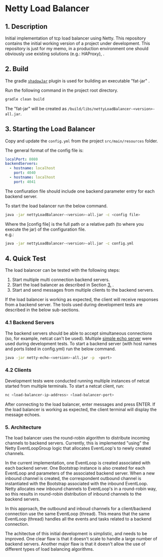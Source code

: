 # Netty Load Balancer

## 1. Description

Initial implementation of tcp load balancer using Netty.
This repository contains the initial working version of a project under development.
This repository is just for my memo, in a production environment one should obviously use existing solutions (e.g.: HAProxy), .


## 2. Build

The gradle [`shadowJar`](https://imperceptiblethoughts.com/shadow/) plugin is used for building an executable "fat-jar" .

Run the following command in the project root directory.
````bash
gradle clean build
````

The "fat-jar" will be created as `/build/libs/nettyLoadBalancer-<version>-all.jar`.


## 3. Starting the Load Balancer

Copy and update the `config.yml` from the project `src/main/resources` folder.

The general format of the config file is:
```yaml
localPort: 8080
backendServers:
  - hostname: localhost
    port: 4040
  - hostname: localhost
    port: 4041
```

The confiuration file should include one backend parameter entry for each backend server.

To start the load balancer run the below command.
````bash
java -jar nettyLoadBalancer-<version>-all.jar -c <config file>
````
Where the [config file] is the full path or a relative path (to where you execute the jar) of the configuration file.  
e.g.:
````bash
java -jar nettyLoadBalancer-<version>-all.jar -c config.yml
````


## 4. Quick Test

The load balancer can be tested with the following steps:
1. Start multiple multi connection backend servers.
2. Start the load balancer as described in Section  [3.](README.md#3.Starting-the-Load-Balancer) .
3. Start and send messages from multiple clients to the backend servers.

If the load balancer is working as expected, the client will receive responses from a backend server.
The tools used during development tests are described in the below sub-sections.

### 4.1 Backend Servers

The backend servers should be able to accept simultaneous connections (so, for example, netcat can't be used).
Multiple [simple echo server](https://github.com/wdmssk/netty-echo) were used during development tests.
To start a backend server (with host names and ports listed in config.yml) run the below command.
````bash
java -jar netty-echo-<version>-all.jar -p  <port>
````

### 4.2 Clients

Development tests were conducted running multiple instances of netcat started from multiple terminals.
To start a netcat client, run:

````bash
nc <load-balancer-ip-address> <load-balancer-port>
````

After connecting to the load balancer, enter messages and press ENTER.
If the load balancer is working as expected, the client terminal will display the message echoes.


### 5. Architecture

The load balancer uses the round-robin algorithm to distribute incoming channels to backend servers.
Currently, this is implemented "using" the Netty EventLoopGroup logic that allocates EventLoop's to newly created channels.

In the current implementation, one EventLoop is created associated with each backend server.
One Bootstrap instance is also created for each EventLoop and parameters of the associated backend server.
When a new inbound channel is created, the correspondent outbound channel is instantiated with the Bootstrap associated with the inbound EventLoop.
Netty allocates new inbound channels to EventLoop's in a round-robin way, so this results in round-robin distribution of inbound channels to the backend servers.

In this approach, the outbound and inboud channels for a client/backend connection use the same EventLoop (thread).
This means that the same EventLoop (thread) handles all the events and tasks related to a backend connection.

The achitectue of this initial development is simplistic, and needs to be improved.
One clear flaw is that it doesn't scale to handle a large number of backend servers.
Another major flaw is that it doesn't allow the use of different types of load balancing algorithms.